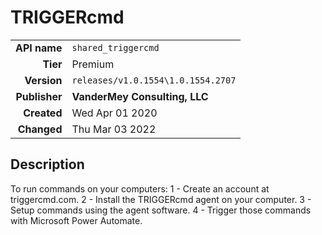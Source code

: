 # TRIGGERcmd
| | |
|-:|-|
|**API name**|`shared_triggercmd`|
|**Tier**|Premium|
|**Version**|`releases/v1.0.1554\1.0.1554.2707`|
|**Publisher**|**VanderMey Consulting, LLC**|
|**Created**|Wed Apr 01 2020|
|**Changed**|Thu Mar 03 2022|

## Description
To run commands on your computers:
1 - Create an account at triggercmd.com.
2 - Install the TRIGGERcmd agent on your computer.
3 - Setup commands using the agent software.
4 - Trigger those commands with Microsoft Power Automate.
